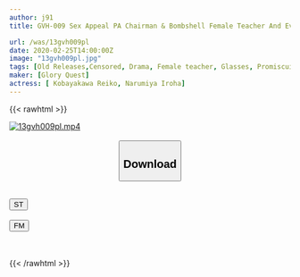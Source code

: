 ```yaml
---
author: j91
title: GVH-009 Sex Appeal PA Chairman & Bombshell Female Teacher And Evil Brat Student Council Reiko Kobayakawa / Iroha Narimiya

url: /was/13gvh009pl
date: 2020-02-25T14:00:00Z
image: "13gvh009pl.jpg"
tags: [Old Releases,Censored, Drama, Female teacher, Glasses, Promiscuity, Shotacon]
maker: [Glory Quest]
actress: [ Kobayakawa Reiko, Narumiya Iroha]
---
```



{{< rawhtml >}}

<div class="video" data-videoid="O1o3ldBXPgf7Jb">
    <a href="javascript:;">
        <img src="/was/13gvh009pl/13gvh009pl.jpg" width="WIDTH" height="HEIGHT" alt="13gvh009pl.mp4" loading="lazy">
    </a>
</div>

<script type="text/javascript" src="https://j91.asia/asset/on-demand-st.js"></script>

<br>
  <link rel="stylesheet" href="https://j91.asia/asset/bs5.css">
  
  <center>
  <button class="btn btn-primary" type="button" data-bs-toggle="collapse" data-bs-target=".multi-collapse" aria-expanded="false" aria-controls="multiCollapseExample1 multiCollapseExample2"><h2>Download</h2></button></center>
</p>
<div class="row">
  <div class="col">
    <div class="collapse multi-collapse" id="multiCollapseExample1">
      <div class="card card-body">
	      	      <br>
<div class="buttons">  
<a href="https://streamtape.to/v/O1o3ldBXPgf7Jb" target="_blank"><button class="btn-hover color-3"><i class="fa fa-download"></i> ST</button></a></div>
    </div>
  </div>
</div>
  <div class="col">
    <div class="collapse multi-collapse" id="multiCollapseExample2">
      <div class="card card-body">
	      <br>
<div class="buttons">
    <a href="https://filemoon.sx/d/ekdgm5kyof69" target="_blank"><button class="btn-hover color-8"><i class="fa fa-download"></i> FM</button></a></div>
<br><br>
      </div>
    </div>
  </div>
</div>

{{< /rawhtml >}}